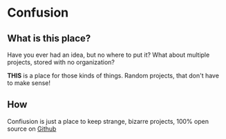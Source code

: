 # Confusion

## What is this place?

Have you ever had an idea, but no where to put it? What about multiple projects, stored with no organization?

<strong>THIS</strong> is a place for those kinds of things. Random projects, that don't have to make sense!
</section>

## How

Confiusion is just a place to keep strange, bizarre projects, 100% open source on <a href="https://github.com/Dev-384/confusion-website" target="_blank">Github</a>
